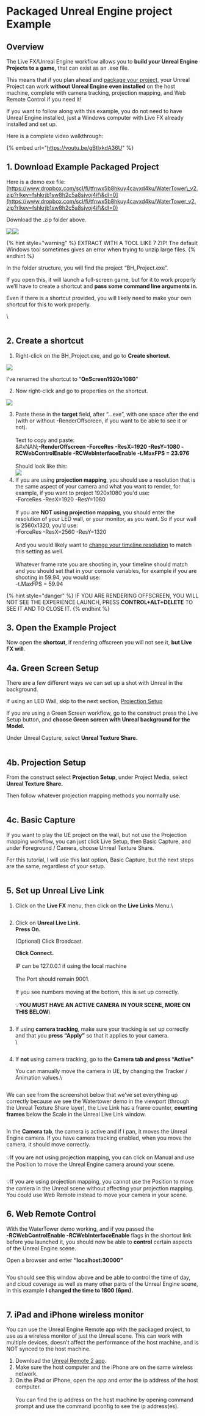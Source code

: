 # Packaged Unreal Engine project Example

## Overview

The Live FX/Unreal Engine workflow allows you to **build your Unreal Engine Projects to a game,** that can exist as an .exe file.&#x20;

This means that if you plan ahead and [package your project](../unreal-engine/how-to-package-an-unreal-engine-project-for-live-fx/), your Unreal Project can work **without Unreal Engine even installed** on the host machine, complete with camera tracking, projection mapping, and Web Remote Control if you need it!&#x20;

If you want to follow along with this example, you do not need to have Unreal Engine installed, just a Windows computer with Live FX already installed and set up.

Here is a complete video walkthrough:

{% embed url="https://youtu.be/gBtlxkdA36U" %}

## 1. Download Example Packaged Project

Here is a demo exe file:\
[https://www.dropbox.com/scl/fi/tfnwx5b8hkuy4cavxd4ku/WaterTower\_v2.zip?rlkey=fshkrjb1sw8h2c5a8sjvoj4if\&dl=0](https://www.dropbox.com/scl/fi/tfnwx5b8hkuy4cavxd4ku/WaterTower_v2.zip?rlkey=fshkrjb1sw8h2c5a8sjvoj4if\&dl=0)

Download the .zip folder above.&#x20;

![](https://lh7-us.googleusercontent.com/GhJiYiWhsh3NkATbQJxjsJ7FOYUsx_Z5yO55Bu9zAy6vXMl06xBIYd0PF2r8LNrn7GDk9p8koO21K0ttdGDa-bTchBJ4e0xyVDptlf3t5l438qaNJfGQ1TbezJB7wIUqVrxmQEcv_2JqtPss004mto4)![](https://lh7-us.googleusercontent.com/kGL5Y0PYLE9o4NThdA28x058K-6n8-RDdvMsrSKKzuz0VAyOJzJlaMfIyLarDqhzKxHxjWCH6a0_kRZo8MbDInq6S7gT99YW_5NrKqO0rRAie00F9SzXBWpdjE0lmTPYSrecMpQqPprCoPbSObX5SR8)

{% hint style="warning" %}
EXTRACT WITH A TOOL LIKE 7 ZIP! The default Windows tool sometimes gives an error when trying to unzip large files.
{% endhint %}

In the folder structure, you will find the project “BH\_Project.exe”.&#x20;

If you open this, it will launch a full-screen game, but for it to work properly we’ll have to create a shortcut and **pass some command line arguments in.**

Even if there is a shortcut provided, you will likely need to make your own shortcut for this to work properly.

\


<figure><img src="https://lh7-us.googleusercontent.com/7M1tZWQjKKq66W3-0EWqADdloiVPQ6VoO4-VL-hAiwwSaS49-xYExfvVr-0pec6LfhIzTH3CdxL0mlXOk4_qwAx0c6R2erxFRE3mNagctBNC2J6oNYojxBMHGjfottlvUVL3i-mFIOB81kcQg-tvRY4" alt=""><figcaption></figcaption></figure>

## 2. Create a shortcut

1. Right-click on the BH\_Project.exe, and go to **Create shortcut.**

![](https://lh7-us.googleusercontent.com/7B4ZwGp5A50dc6l2kKjrRHI8DcbG0Rxi6ZjoG4nVnSNrVIiKRVIobHQ1pRueV_7_0d9wBvDBrTzpT6D2ikjUy4001anxzxJr-QlwiS1X7zE_ObNG7stH-3jTttScZCL9EKkjICOCK9-AAEZ8hT8rJSk)

I’ve renamed the shortcut to “**OnScreen1920x1080**”

2. Now right-click and go to properties on the shortcut.

![](https://lh7-us.googleusercontent.com/Q7EVFiQIzghzeuWfx_-2LFPd_wL5nPFTrjUKW8OVFCYwaTtp8UZpGKqXk0CA2jqTJPqyxPNjw0gIKoc6Q_TDM-AiNXXNLmO7xgR45on48x53irZughNvgh8qb8oKD-d7WogGLVgY1dPHniFKbYcc0Bk)

3. Paste these in the **target** field, after “...exe”, with one space after the end (with or without -RenderOffscreen, if you want to be able to see it or not).\
   \
   Text to copy and paste:\
   &#xNAN;**-RenderOffscreen -ForceRes -ResX=1920 -ResY=1080 -RCWebControlEnable -RCWebInterfaceEnable -t.MaxFPS = 23.976**\
   \
   Should look like this:\
   ![](https://lh7-us.googleusercontent.com/wHpA5cBq7rQlfq8DxcrDcz8zVKW-R6VQQKYiTSN2JhrdwtLXvQjd87HwovQl8wSFlnNn--dcUcK0pC2SMBDVNMfugLMRWW87aP7y4hWG8aOiK37v2mJ9j9XR2ilML2JN59fQc3ndxXdNCousI9RYClw)
4. If you are using **projection mapping**, you should use a resolution that is the same aspect of your camera and what you want to render, for example, if you want to project 1920x1080 you'd use:\
   -ForceRes -ResX=1920 -ResY=1080\
   \
   If you are **NOT using projection mapping**, you should enter the resolution of your LED wall, or your monitor, as you want. So if your wall is 2560x1320, you’d use: \
   -ForceRes -ResX=2560 -ResY=1320\
   \
   And you would likely want to [change your timeline resolution](../getting-started/the-basics/change-shot-framerate-and-resolution.md) to match this setting as well. \
   \
   Whatever frame rate you are shooting in, your timeline should match and you should set that in your console variables, for example if you are shooting in 59.94, you would use:\
   -t.MaxFPS = 59.94

{% hint style="danger" %}
IF YOU ARE RENDERING OFFSCREEN, YOU WILL NOT SEE THE EXPERIENCE LAUNCH, PRESS **CONTROL+ALT+DELETE** TO SEE IT AND TO CLOSE IT.
{% endhint %}

## 3. Open the Example Project

Now open the **shortcut**, if rendering offscreen you will not see it, **but Live FX will**.&#x20;

## 4a. Green Screen Setup

There are a few different ways we can set up a shot with Unreal in the background.&#x20;

If using an LED Wall, skip to the next section, [Projection Setup](packaged-unreal-engine-project-example.md#id-4b.-projection-setup)

If you are using a Green Screen workflow, go to the construct press the Live Setup button, and **choose Green screen with Unreal background for the Model.**

Under Unreal Capture, select **Unreal Texture Share.**

<figure><img src="../.gitbook/assets/image (169).png" alt=""><figcaption></figcaption></figure>

## 4b. Projection Setup

From the construct select **Projection Setup**, under Project Media, select **Unreal Texture Share.**&#x20;

Then follow whatever projection mapping methods you normally use.

<figure><img src="../.gitbook/assets/image (170).png" alt=""><figcaption></figcaption></figure>

## 4c. Basic Capture

If you want to play the UE project on the wall, but not use the Projection mapping workflow, you can just click Live Setup, then Basic Capture, and under Foreground / Camera, choose Unreal Texture Share.

For this tutorial, I will use this last option, Basic Capture, but the next steps are the same, regardless of your setup.

<figure><img src="../.gitbook/assets/image (171).png" alt=""><figcaption></figcaption></figure>

## 5. Set up Unreal Live Link

1.  Click on the **Live FX** menu, then click on the **Live Links** Menu.\


    <figure><img src="../.gitbook/assets/image (151).png" alt=""><figcaption></figcaption></figure>
2.  Click on **Unreal Live Link.**\
    **Press On.**

    (Optional) Click Broadcast.

    **Click Connect.**\
    \
    IP can be 127.0.0.1 if using the local machine\
    \
    The Port should remain 9001.\
    \
    If you see numbers moving at the bottom, this is set up correctly.\
    \
    :bulb:**YOU MUST HAVE AN ACTIVE CAMERA IN YOUR SCENE, MORE ON THIS BELOW**\


    <figure><img src="../.gitbook/assets/image (152).png" alt=""><figcaption></figcaption></figure>
3.  If using **camera tracking**, make sure your tracking is set up correctly and that you **press “Apply”** so that it applies to your camera.\
    \


    <figure><img src="../.gitbook/assets/image (153).png" alt=""><figcaption></figcaption></figure>


4.  If **not** using camera tracking, go to the **Camera tab and press “Active”**

    You can manually move the camera in UE, by changing the Tracker / Animation values.\


    <figure><img src="../.gitbook/assets/image (154).png" alt=""><figcaption></figcaption></figure>

We can see from the screenshot below that we’ve set everything up correctly because we see the Watertower demo in the viewport (through the Unreal Texture Share layer), the Live Link has a frame counter, **counting frames** below the Scale in the Unreal Live Link window.&#x20;

<figure><img src="../.gitbook/assets/image (177).png" alt=""><figcaption></figcaption></figure>

In the **Camera tab**, the camera is active and if I pan, it moves the Unreal Engine camera. If you have camera tracking enabled, when you move the camera, it should move correctly. \
\
:bulb:If you are not using projection mapping, you can click on Manual and use the Position to move the Unreal Engine camera around your scene.&#x20;

<figure><img src="../.gitbook/assets/image (176).png" alt=""><figcaption></figcaption></figure>

:bulb:If you are using projection mapping, you cannot use the Position to move the camera in the Unreal scene without affecting your projection mapping. You could use Web Remote instead to move your camera in your scene.&#x20;

## 6. Web Remote Control&#x20;

With the WaterTower demo working, and if you passed the\
&#x20;**-RCWebControlEnable -RCWebInterfaceEnable** flags in the shortcut link before you launched it, you should now be able to **control** certain aspects of the Unreal Engine scene.

Open a browser and enter **“localhost:30000”**

<figure><img src="https://lh7-us.googleusercontent.com/ViLHLr0w3x4X6ikVOLebrGICrSwSYpsli8y5_utEhBsXY0zN7O6ELOeEmcd1xsCd-CxCZR4gu-KZ1t8xvdqddt0QOZNH0Ugi7WzvMBflPucoOcHKpuboXUfIeedkvDgZe8xWJwi6ziCiTYmwxv0-1g0" alt=""><figcaption></figcaption></figure>

You should see this window above and be able to control the time of day, and cloud coverage as well as many other parts of the Unreal Engine scene, in this example **I changed the time to 1800 (6pm).**&#x20;

<figure><img src="https://lh7-us.googleusercontent.com/6Oi0qliYhsQx0dSEI_4AwS-sfibaSiMi_72wBduGDI-q5A09KtQyYjMoP171acmW5o1L_6KoSnE5kZKqeFyVdRy1YZ4TTctBXcAkY7AwiY4i6tJ_EN-wDLSgWgVtNm7uhfmYW_mDpN5fNtYKoXItF1Q" alt=""><figcaption></figcaption></figure>

## 7. iPad and iPhone wireless monitor

You can use the Unreal Engine Remote app with the packaged project, to use as a wireless monitor of just the Unreal scene. This can work with multiple devices, doesn't affect the performance of the host machine, and is NOT synced to the host machine.&#x20;

1. Download the [Unreal Remote 2 app](https://apps.apple.com/us/app/unreal-remote-2/id1374517532).
2. Make sure the host computer and the iPhone are on the same wireless network.&#x20;
3. On the iPad or iPhone, open the app and enter the ip address of the host computer. \
   \
   You can find the ip address on the host machine by opening command prompt and use the command ipconfig to see the ip address(es).&#x20;
